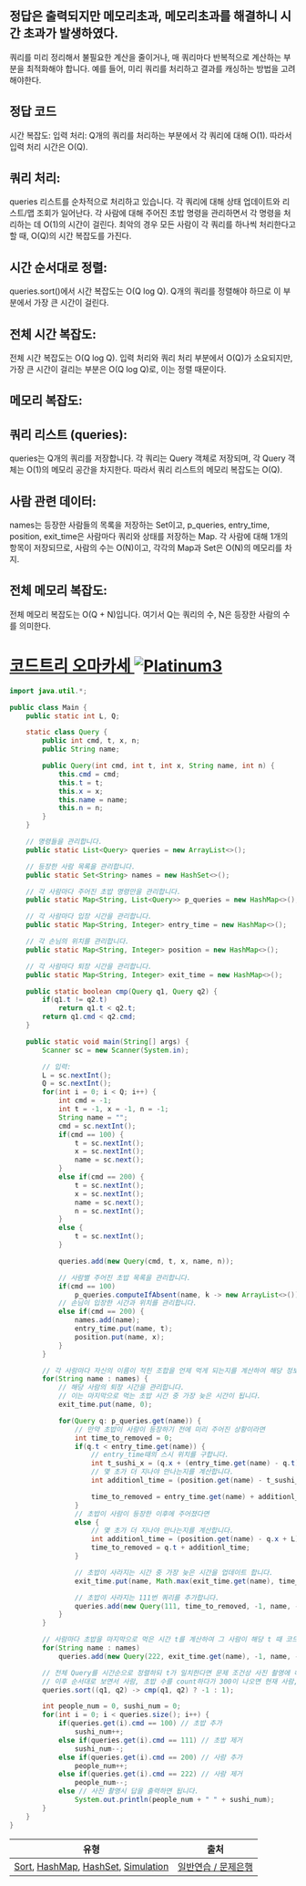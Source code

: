 ## 정답은 출력되지만 메모리초과, 메모리초과를 해결하니 시간 초과가 발생하였다.
쿼리를 미리 정리해서 불필요한 계산을 줄이거나, 매 쿼리마다 반복적으로 계산하는 부분을 최적화해야 합니다. 예를 들어, 미리 쿼리를 처리하고 결과를 캐싱하는 방법을 고려해야한다.

## 정답 코드
시간 복잡도:
입력 처리: Q개의 쿼리를 처리하는 부분에서 각 쿼리에 대해 O(1). 따라서 입력 처리 시간은 O(Q).

## 쿼리 처리: 
queries 리스트를 순차적으로 처리하고 있습니다. 각 쿼리에 대해 상태 업데이트와 리스트/맵 조회가 일어난다.
각 사람에 대해 주어진 초밥 명령을 관리하면서 각 명령을 처리하는 데 O(1)의 시간이 걸린다.
최악의 경우 모든 사람이 각 쿼리를 하나씩 처리한다고 할 때, O(Q)의 시간 복잡도를 가진다.

## 시간 순서대로 정렬:
queries.sort()에서 시간 복잡도는 O(Q log Q). Q개의 쿼리를 정렬해야 하므로 이 부분에서 가장 큰 시간이 걸린다.

## 전체 시간 복잡도:
전체 시간 복잡도는 O(Q log Q). 입력 처리와 쿼리 처리 부분에서 O(Q)가 소요되지만, 가장 큰 시간이 걸리는 부분은 O(Q log Q)로, 이는 정렬 때문이다.

## 메모리 복잡도:
## 쿼리 리스트 (queries):
queries는 Q개의 쿼리를 저장합니다. 각 쿼리는 Query 객체로 저장되며, 각 Query 객체는 O(1)의 메모리 공간을 차지한다.
따라서 쿼리 리스트의 메모리 복잡도는 O(Q).

## 사람 관련 데이터:
names는 등장한 사람들의 목록을 저장하는 Set이고, p_queries, entry_time, position, exit_time은 사람마다 쿼리와 상태를 저장하는 Map.
각 사람에 대해 1개의 항목이 저장되므로, 사람의 수는 O(N)이고, 각각의 Map과 Set은 O(N)의 메모리를 차지.

## 전체 메모리 복잡도:
전체 메모리 복잡도는 O(Q + N)입니다. 여기서 Q는 쿼리의 수, N은 등장한 사람의 수를 의미한다.


# [코드트리 오마카세 ![Platinum3][p3]](https://www.codetree.ai/training-field/search/problems/codetree-omakase)




```java
import java.util.*;

public class Main {
    public static int L, Q;

    static class Query {
        public int cmd, t, x, n;
        public String name;

        public Query(int cmd, int t, int x, String name, int n) {
            this.cmd = cmd;
            this.t = t;
            this.x = x;
            this.name = name;
            this.n = n;
        }
    }

    // 명령들을 관리합니다.
    public static List<Query> queries = new ArrayList<>();

    // 등장한 사람 목록을 관리합니다.
    public static Set<String> names = new HashSet<>();

    // 각 사람마다 주어진 초밥 명령만을 관리합니다.
    public static Map<String, List<Query>> p_queries = new HashMap<>();

    // 각 사람마다 입장 시간을 관리합니다.
    public static Map<String, Integer> entry_time = new HashMap<>();

    // 각 손님의 위치를 관리합니다.
    public static Map<String, Integer> position = new HashMap<>();

    // 각 사람마다 퇴장 시간을 관리합니다.
    public static Map<String, Integer> exit_time = new HashMap<>();

    public static boolean cmp(Query q1, Query q2) {
        if(q1.t != q2.t)
            return q1.t < q2.t;
        return q1.cmd < q2.cmd;
    }

    public static void main(String[] args) {
        Scanner sc = new Scanner(System.in);

        // 입력:
        L = sc.nextInt();
        Q = sc.nextInt();
        for(int i = 0; i < Q; i++) {
            int cmd = -1;
            int t = -1, x = -1, n = -1;
            String name = "";
            cmd = sc.nextInt();
            if(cmd == 100) {
                t = sc.nextInt();
                x = sc.nextInt();
                name = sc.next();
            }
            else if(cmd == 200) {
                t = sc.nextInt();
                x = sc.nextInt();
                name = sc.next();
                n = sc.nextInt();
            } 
            else {
                t = sc.nextInt();
            }

            queries.add(new Query(cmd, t, x, name, n));

            // 사람별 주어진 초밥 목록을 관리합니다.
            if(cmd == 100)
                p_queries.computeIfAbsent(name, k -> new ArrayList<>()).add(new Query(cmd, t, x, name, n));
            // 손님이 입장한 시간과 위치를 관리합니다.
            else if(cmd == 200) {
                names.add(name);
                entry_time.put(name, t);
                position.put(name, x);
            }
        }

        // 각 사람마다 자신의 이름이 적힌 조합을 언제 먹게 되는지를 계산하여 해당 정보를 기존 Query에 추가합니다. (111번 쿼리)
        for(String name : names) {
            // 해당 사람의 퇴장 시간을 관리합니다.
            // 이는 마지막으로 먹는 초밥 시간 중 가장 늦은 시간이 됩니다.
            exit_time.put(name, 0);

            for(Query q: p_queries.get(name)) {
                // 만약 초밥이 사람이 등장하기 전에 미리 주어진 상황이라면
                int time_to_removed = 0;
                if(q.t < entry_time.get(name)) {
                    // entry_time때의 스시 위치를 구합니다.
                    int t_sushi_x = (q.x + (entry_time.get(name) - q.t)) % L;
                    // 몇 초가 더 지나야 만나는지를 계산합니다.
                    int additionl_time = (position.get(name) - t_sushi_x + L) % L;

                    time_to_removed = entry_time.get(name) + additionl_time;
                }
                // 초밥이 사람이 등장한 이후에 주어졌다면
                else {
                    // 몇 초가 더 지나야 만나는지를 계산합니다.
                    int additionl_time = (position.get(name) - q.x + L) % L;
                    time_to_removed = q.t + additionl_time;
                }

                // 초밥이 사라지는 시간 중 가장 늦은 시간을 업데이트 합니다.
                exit_time.put(name, Math.max(exit_time.get(name), time_to_removed));

                // 초밥이 사라지는 111번 쿼리를 추가합니다.
                queries.add(new Query(111, time_to_removed, -1, name, -1));
            }
        }

        // 사람마다 초밥을 마지막으로 먹은 시간 t를 계산하여 그 사람이 해당 t 때 코드트리 오마카세를 떠났다는 Query를 추가합니다. (222번 쿼리)
        for(String name : names)
            queries.add(new Query(222, exit_time.get(name), -1, name, -1));

        // 전체 Query를 시간순으로 정렬하되 t가 일치한다면 문제 조건상 사진 촬영에 해당하는 300이 가장 늦게 나오도록 cmd 순으로 오름차순 정렬을 합니다.
        // 이후 순서대로 보면서 사람, 초밥 수를 count하다가 300이 나오면 현재 사람, 초밥 수를 출력합니다.
        queries.sort((q1, q2) -> cmp(q1, q2) ? -1 : 1);

        int people_num = 0, sushi_num = 0;
        for(int i = 0; i < queries.size(); i++) {
            if(queries.get(i).cmd == 100) // 초밥 추가
                sushi_num++;
            else if(queries.get(i).cmd == 111) // 초밥 제거
                sushi_num--;
            else if(queries.get(i).cmd == 200) // 사람 추가
                people_num++;
            else if(queries.get(i).cmd == 222) // 사람 제거
                people_num--;
            else // 사진 촬영시 답을 출력하면 됩니다.
                System.out.println(people_num + " " + sushi_num);
        }
    }
}
```

|유형|출처|
|---|---|
|[Sort](https://www.codetree.ai/training-field/search/?tags=Sort), [HashMap](https://www.codetree.ai/training-field/search/?tags=HashMap), [HashSet](https://www.codetree.ai/training-field/search/?tags=HashSet), [Simulation](https://www.codetree.ai/training-field/search/?tags=Simulation)|[일반연습 / 문제은행](https://www.codetree.ai/training-field/home)|








[b5]: https://img.shields.io/badge/Bronze_5-%235D3E31.svg
[b4]: https://img.shields.io/badge/Bronze_4-%235D3E31.svg
[b3]: https://img.shields.io/badge/Bronze_3-%235D3E31.svg
[b2]: https://img.shields.io/badge/Bronze_2-%235D3E31.svg
[b1]: https://img.shields.io/badge/Bronze_1-%235D3E31.svg
[s5]: https://img.shields.io/badge/Silver_5-%23394960.svg
[s4]: https://img.shields.io/badge/Silver_4-%23394960.svg
[s3]: https://img.shields.io/badge/Silver_3-%23394960.svg
[s2]: https://img.shields.io/badge/Silver_2-%23394960.svg
[s1]: https://img.shields.io/badge/Silver_1-%23394960.svg
[g5]: https://img.shields.io/badge/Gold_5-%23FFC433.svg
[g4]: https://img.shields.io/badge/Gold_4-%23FFC433.svg
[g3]: https://img.shields.io/badge/Gold_3-%23FFC433.svg
[g2]: https://img.shields.io/badge/Gold_2-%23FFC433.svg
[g1]: https://img.shields.io/badge/Gold_1-%23FFC433.svg
[p5]: https://img.shields.io/badge/Platinum_5-%2376DDD8.svg
[p4]: https://img.shields.io/badge/Platinum_4-%2376DDD8.svg
[p3]: https://img.shields.io/badge/Platinum_3-%2376DDD8.svg
[p2]: https://img.shields.io/badge/Platinum_2-%2376DDD8.svg
[p1]: https://img.shields.io/badge/Platinum_1-%2376DDD8.svg
[passed]: https://img.shields.io/badge/Passed-%23009D27.svg
[failed]: https://img.shields.io/badge/Failed-%23D24D57.svg
[easy]: https://img.shields.io/badge/쉬움-%235cb85c.svg?for-the-badge
[medium]: https://img.shields.io/badge/보통-%23FFC433.svg?for-the-badge
[hard]: https://img.shields.io/badge/어려움-%23D24D57.svg?for-the-badge
